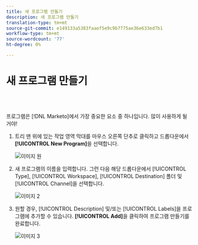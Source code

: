 ```yaml
---
title: 새 프로그램 만들기
description: 새 프로그램 만들기
translation-type: tm+mt
source-git-commit: e149133a5383faaef5e9c9b7775ae36e633ed7b1
workflow-type: tm+mt
source-wordcount: '77'
ht-degree: 0%

---
```



# 새 프로그램 만들기

<br> 

프로그램은 [!DNL Marketo]에서 가장 중요한 요소 중 하나입니다. 많이 사용하게 될 거야!

1. 트리 맨 위에 있는 작업 영역 막대를 마우스 오른쪽 단추로 클릭하고 드롭다운에서 **[!UICONTROL New Program]**&#x200B;을 선택합니다.

   ![이미지 원](/help/sky/assets/programs/create-a-new-program/create-a-new-program-1.png)

1. 새 프로그램의 이름을 입력합니다. 그런 다음 해당 드롭다운에서 [!UICONTROL Type], [!UICONTROL Workspace], [!UICONTROL Destination] 폴더 및 [!UICONTROL Channel]을 선택합니다.

   ![이미지 2](/help/sky/assets/programs/create-a-new-program/create-a-new-program-2.png)

1. 원할 경우, [!UICONTROL Description] 및/또는 [!UICONTROL Labels]을 프로그램에 추가할 수 있습니다. **[!UICONTROL Add]**&#x200B;을 클릭하여 프로그램 만들기를 완료합니다.

   ![이미지 3](/help/sky/assets/programs/create-a-new-program/create-a-new-program-3.png)
